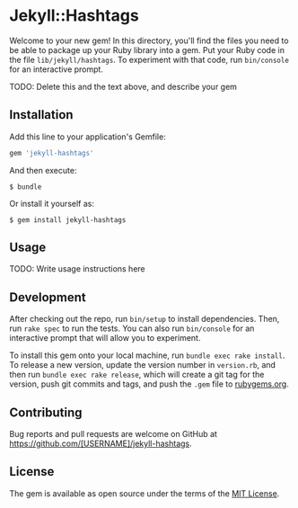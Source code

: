 # Jekyll::Hashtags

Welcome to your new gem! In this directory, you'll find the files you need to be able to package up your Ruby library into a gem. Put your Ruby code in the file `lib/jekyll/hashtags`. To experiment with that code, run `bin/console` for an interactive prompt.

TODO: Delete this and the text above, and describe your gem

## Installation

Add this line to your application's Gemfile:

```ruby
gem 'jekyll-hashtags'
```

And then execute:

    $ bundle

Or install it yourself as:

    $ gem install jekyll-hashtags

## Usage

TODO: Write usage instructions here

## Development

After checking out the repo, run `bin/setup` to install dependencies. Then, run `rake spec` to run the tests. You can also run `bin/console` for an interactive prompt that will allow you to experiment.

To install this gem onto your local machine, run `bundle exec rake install`. To release a new version, update the version number in `version.rb`, and then run `bundle exec rake release`, which will create a git tag for the version, push git commits and tags, and push the `.gem` file to [rubygems.org](https://rubygems.org).

## Contributing

Bug reports and pull requests are welcome on GitHub at https://github.com/[USERNAME]/jekyll-hashtags.

## License

The gem is available as open source under the terms of the [MIT License](https://opensource.org/licenses/MIT).
